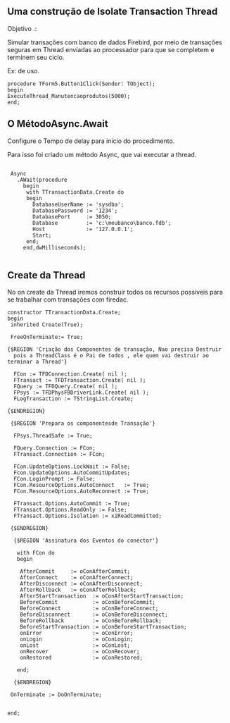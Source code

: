 ## Uma construção de Isolate Transaction Thread
Objetivo .:

Simular transações com banco de dados Firebird, por meio de transações seguras em Thread enviadas ao processador para que se completem e terminem seu ciclo.

Ex: de uso.

 ```Delphi
 procedure TForm5.Button1Click(Sender: TObject);
begin
 ExecuteThread_Manutencaoprodutos(5000);
end;
```

## O MétodoAsync.Await
Configure o Tempo de delay para inicio do procedimento.

Para isso foi criado um método Async, que vai executar a thread.

```Delphi

 Async
   .AWait(procedure
     begin
      with TTransactionData.Create do
      begin
        DatabaseUserName := 'sysdba';
        DatabasePassword := '1234';
        DatabasePort     := 3050;
        Database         := 'c:\meubanco\banco.fdb';
        Host             := '127.0.0.1';
        Start;
      end;
     end,dwMilliseconds);
     
```
## Create da Thread
No on create da Thread iremos construir todos os recursos possíveis para se trabalhar com transações com firedac.

```Delphi
constructor TTransactionData.Create;
begin
 inherited Create(True);
 
 FreeOnTerminate:= True;
 
{$REGION 'Criação dos Componentes de transação, Nao precisa Destruir
  pois a ThreadClass é o Pai de todos , ele quem vai destruir ao terminar a Thread'}

  FCon := TFDConnection.Create( nil );
  FTransact := TFDTransaction.Create( nil );
  FQuery := TFDQuery.Create( nil );
  FPsys := TFDPhysFBDriverLink.Create( nil );
  FLogTransaction := TStringList.Create;

{$ENDREGION}

 {$REGION 'Prepara os componentesde Transação'}
 
  FPsys.ThreadSafe := True;

  FQuery.Connection := FCon;
  FTransact.Connection := FCon;

  FCon.UpdateOptions.LockWait := False;
  Fcon.UpdateOptions.AutoCommitUpdates;
  FCon.LoginPrompt := False;
  FCon.ResourceOptions.AutoConnect   := True;
  FCon.ResourceOptions.AutoReconnect := True;
  
  FTransact.Options.AutoCommit := True;
  FTransact.Options.ReadOnly := False;
  FTransact.Options.Isolation := xiReadCommitted;
  
 {$ENDREGION}

  {$REGION 'Assinatura dos Eventos do conector'}

   with FCon do
   begin
   
    AfterCommit     := oConAfterCommit;
    AfterConnect    := oConAfterConnect;
    AfterDisconnect := oConAfterDisconnect;
    AfterRollback   := oConAfterRollback;
    AfterStartTransaction  := oConAfterStartTransaction;
    BeforeCommit           := oConBeforeCommit;
    BeforeConnect          := oConBeforeConnect;
    BeforeDisconnect       := oConBeforeDisconnect;
    BeforeRollback         := oConBeforeRollback;
    BeforeStartTransaction := oConBeforeStartTransaction;
    onError                := oConError;
    onLogin                := oConLogin;
    onLost                 := oConLost;
    onRecover              := oConRecover;
    onRestored             := oConRestored;
    
   end;

  {$ENDREGION}

 OnTerminate := DoOnTerminate;
 

end;

```




